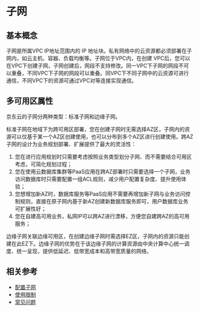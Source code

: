 # **子网**

## 基本概念

子网是所属VPC IP地址范围内的 IP 地址块。私有网络中的云资源都必须部署在子网内，如云主机、容器、负载均衡等。子网位于VPC内，在创建 VPC后，您可以在VPC下创建子网，子网创建后，网段不支持修改。同一VPC下子网的网段不可以重叠，不同VPC下子网的网段可以重叠。同VPC下不同子网中的云资源可进行通信，不同VPC下的资源可通过VPC对等连接实现通信。



## 多可用区属性

京东云的子网分两种类型：标准子网和边缘子网。

标准子网在地域下为跨可用区部署，您在创建子网时无需选择AZ区，子网内的资源可以仅基于某一个AZ区创建使用，也可以分布到多个AZ区进行创建使用。跨AZ子网的设计为业务规划部署、扩展提供了最大的灵活性：

1. 您在进行应用规划时只需要考虑按照业务类型划分子网、而不需要结合可用区考虑，可简化规划过程；
2. 您在使用云数据库集群等PaaS应用在跨AZ部署时只需要选择一个子网，业务访问数据库时只需要配置一组ACL规则，减少用户配置复杂度、提升使用体验；
3. 您想增加新AZ时，数据库服务等PaaS应用不需要再增加新子网与业务访问控制规则，直接在原子网内基于新AZ创建新数据库服务即可，用户数据库业务可扩展性好；
4. 您在自建高可用业务，私网IP可以跨AZ进行漂移，方便您自建跨AZ的高可用服务；

边缘子网关联边缘可用区，在创建边缘子网时需选择EZ区，子网内的资源只能创建在此EZ下。边缘子网的优势在于该边缘子网的计算资源由中央计算中心统一调度、统一呈现，提供低延迟、低带宽成本和高带宽质量的网络。

## 相关参考

- [配置子网](../Operation-Guide/Subnet-Configuration.md)
- [使用限制](../Restrictions.md)
- [常见问题](../FAQ/FAQ.md)
